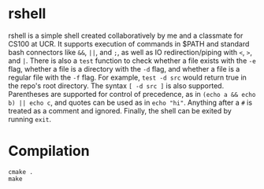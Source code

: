 # rshell                                                                                                                
rshell is a simple shell created collaboratively by me and a classmate for CS100 at UCR. It supports execution of commands in $PATH and standard bash connectors like `&&`, `||`, and `;`, as well as IO redirection/piping with `<`, `>`, and `|`. There is also a `test` function to check whether a file exists with the `-e` flag, whether a file is a directory with the `-d` flag, and whether a file is a regular file with the `-f` flag. For example, `test -d src` would return true in the repo's root directory. The syntax `[ -d src ]` is also supported. Parentheses are supported for control of precedence, as in `(echo a && echo b) || echo c`, and quotes can be used as in `echo "hi"`. Anything after a `#` is treated as a comment and ignored. Finally, the shell can be exited by running `exit`.
# Compilation
```
cmake .
make
```
